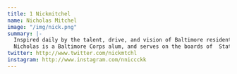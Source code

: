 ```yaml
---
title: 1 Nickmitchel
name: Nicholas Mitchel
image: "/img/nick.png"
summary: |-
  Inspired daily by the talent, drive, and vision of Baltimore residents, Nicholas uses his strengths in relationship building and out of the box thinking to cultivate unlikely partnerships. <br><br>
  Nicholas is a Baltimore Corps alum, and serves on the boards of  Station North Arts & Entertainment District and Greenmount West Community Center.
twitter: http://www.twitter.com/nickmtchl
instagram: http://www.instagram.com/nniccckk
---
```


